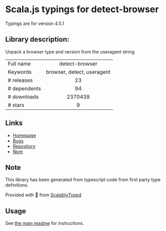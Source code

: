 
# Scala.js typings for detect-browser

Typings are for version 4.5.1

## Library description:
Unpack a browser type and version from the useragent string

|                    |                 |
| ------------------ | :-------------: |
| Full name          | detect-browser |
| Keywords           | browser, detect, useragent |
| # releases         | 23 |
| # dependents       | 94 |
| # downloads        | 2370439 |
| # stars            | 9 |

## Links
- [Homepage](https://github.com/DamonOehlman/detect-browser)
- [Bugs](https://github.com/DamonOehlman/detect-browser/issues)
- [Repository](https://github.com/DamonOehlman/detect-browser)
- [Npm](https://www.npmjs.com/package/detect-browser)
    


## Note
This library has been generated from typescript code from first party type definitions.

Provided with :purple_heart: from [ScalablyTyped](https://github.com/oyvindberg/ScalablyTyped)

## Usage
See [the main readme](../../readme.md) for instructions.


